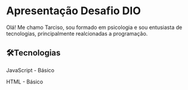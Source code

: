 
# Apresentação Desafio DIO

Olá! Me chamo Tarciso, sou formado em psicologia e sou entusiasta de tecnologias, principalmente realcionadas a programação.

## 🛠️Tecnologias
JavaScript - Básico

HTML - Básico